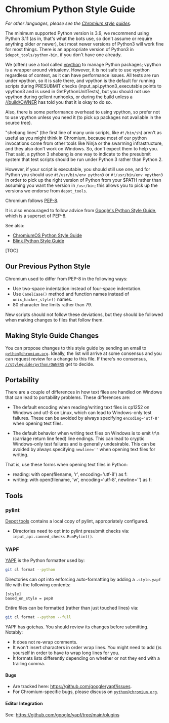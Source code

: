 # Chromium Python Style Guide

_For other languages, please see the [Chromium style
guides](https://chromium.googlesource.com/chromium/src/+/main/styleguide/styleguide.md)._

The minimum supported Python version is 3.9, we recommend using Python 3.11
(as in, that's what the bots use, so don't assume or require anything older
*or* newer), but most newer versions of Python3 will work fine for most
things. There is an appropriate version of Python3 in
`$depot_tools/python-bin`, if you don't have one already.

We (often) use a tool called [vpython] to manage Python packages; vpython
is a wrapper around virtualenv. However, it is not safe to use vpython
regardless of context, as it can have performance issues. All tests are
run under vpython, so it is safe there, and vpython is the default for
running scripts during PRESUBMIT checks (input_api.python3_executable points to
vpython3 and is used in GetPythonUnitTests), but you should not use vpython
during gclient runhooks, or during the build unless a
[//build/OWNER](../../build/OWNERS) has told you that it is okay to do so.

Also, there is some performance overhead to using vpython, so prefer not
to use vpython unless you need it (to pick up packages not available in the
source tree).

"shebang lines" (the first line of many unix scripts, like `#!/bin/sh`)
aren't as useful as you might think in Chromium, because
most of our python invocations come from other tools like Ninja or
the swarming infrastructure, and they also don't work on Windows.
So, don't expect them to help you. That said, a python 3 shebang is one way to
indicate to the presubmit system that test scripts should be run under Python 3
rather than Python 2.

However, if your script is executable, you should still use one, and for
Python you should use `#!/usr/bin/env python3` or `#!/usr/bin/env vpython3`
in order to pick up the right version of Python from your $PATH rather than
assuming you want the version in `/usr/bin`; this allows you to pick up the
versions we endorse from
`depot_tools`.

Chromium follows [PEP-8](https://www.python.org/dev/peps/pep-0008/).

It is also encouraged to follow advice from
[Google's Python Style Guide](https://google.github.io/styleguide/pyguide.html),
which is a superset of PEP-8.

See also:
* [ChromiumOS Python Style Guide](https://chromium.googlesource.com/chromiumos/docs/+/HEAD/styleguide/python.md)
* [Blink Python Style Guide](blink-python.md)

[TOC]

## Our Previous Python Style

Chromium used to differ from PEP-8 in the following ways:
* Use two-space indentation instead of four-space indentation.
* Use `CamelCase()` method and function names instead of `unix_hacker_style()`
  names.
* 80 character line limits rather than 79.

New scripts should not follow these deviations, but they should be followed when
making changes to files that follow them.

## Making Style Guide Changes

You can propose changes to this style guide by sending an email to
[`python@chromium.org`]. Ideally, the list will arrive at some consensus and you
can request review for a change to this file. If there's no consensus,
[`//styleguide/python/OWNERS`](https://chromium.googlesource.com/chromium/src/+/main/styleguide/python/OWNERS)
get to decide.

## Portability

There are a couple of differences in how text files are handled on Windows that
can lead to portability problems. These differences are:

* The default encoding when reading/writing text files is cp1252 on Windows and
utf-8 on Linux, which can lead to Windows-only test failures. These can be
avoided by always specifying `encoding='utf-8'` when opening text files.

* The default behavior when writing text files on Windows is to emit \r\n
(carriage return line feed) line endings. This can lead to cryptic Windows-only
test failures and is generally undesirable. This can be avoided by always
specifying `newline=''` when opening text files for writing.

That is, use these forms when opening text files in Python:

* reading: with open(filename, 'r', encoding='utf-8') as f:
* writing: with open(filename, 'w', encoding='utf-8', newline='') as f:

## Tools

### pylint
[Depot tools](http://commondatastorage.googleapis.com/chrome-infra-docs/flat/depot_tools/docs/html/depot_tools.html)
contains a local copy of pylint, appropriately configured.
* Directories need to opt into pylint presubmit checks via:
   `input_api.canned_checks.RunPylint()`.

### YAPF
[YAPF](https://github.com/google/yapf) is the Python formatter used by:

```sh
git cl format --python
```

Directories can opt into enforcing auto-formatting by adding a `.style.yapf`
file with the following contents:
```
[style]
based_on_style = pep8
```

Entire files can be formatted (rather than just touched lines) via:
```sh
git cl format --python --full
```

YAPF has gotchas. You should review its changes before submitting. Notably:
 * It does not re-wrap comments.
 * It won't insert characters in order wrap lines. You might need to add ()s
   yourself in order to have to wrap long lines for you.
 * It formats lists differently depending on whether or not they end with a
   trailing comma.


#### Bugs
* Are tracked here: https://github.com/google/yapf/issues.
* For Chromium-specific bugs, please discuss on [`python@chromium.org`].

#### Editor Integration
See: https://github.com/google/yapf/tree/main/plugins

[vpython]: https://chromium.googlesource.com/infra/infra/+/refs/heads/main/doc/users/vpython.md
[`python@chromium.org`]: https://groups.google.com/a/chromium.org/g/python
